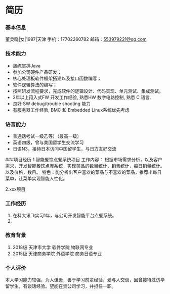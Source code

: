 # 简历

### 基本信息

董灵晓|女|1997|天津
手机：17702260782
邮箱：553979221@qq.com

### 技术能力
- 熟练掌握Java 
- 参加公司硬件产品研发；
- 核心处理板软件框架搭建以及接口函数编写；
- 软件逻辑算法的编写；
- 按照研发流程要求，完成软件的逻辑设计、代码实现、单元测试、集成测试。
- 2年以上箝入式FW 开发工作经验, 熟悉HW 数字电路控制, 熟悉 C 语言.
- 良好 SW debug/trouble shooting 能力
- 有服务器工作经验, BMC 和 Embedded Linux系统优先考虑
### 语言能力
- 普通话考试一级乙等）（最高一级）
- 英语四级，曾与美国留学生交流学习
- 日语N3，接待日本访问中国留学生，与日方友好交流

###项目经历
1.智能餐饮点餐系统项目
 工作内容：
 根据市场需求分析，以及客户需求，开发智能餐饮点餐系统，实现菜品的数目统计，销售统计，每日销量统计。
 以及价格，数目。
 特色：能分析出客户喜欢的菜品与不喜欢的菜品，推荐出每日菜单，让菜单实现智能人性化。
 
2.xxx项目

### 工作经历
1. 在科大讯飞实习1年，与公司开发智能平台点餐系统。
2. 


### 教育背景
1. 2018级 天津市大学 软件学院 物联网专业 
2. 2015级 天津商务学院 外语学院 商务日语专业

### 个人评价
本人学习能力较强，为人谦逊，善于学习前辈经验，爱与人交谈，因曾接待过访华留学生，有谈话经验。望能在贵公司学习，并担任一职。
